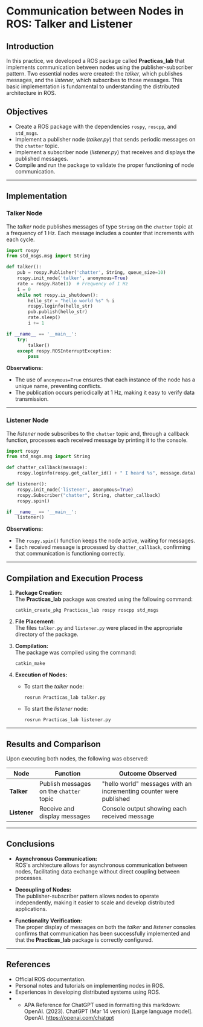 # Communication between Nodes in ROS: Talker and Listener

## Introduction
In this practice, we developed a ROS package called **Practicas_lab** that implements communication between nodes using the publisher-subscriber pattern. Two essential nodes were created: the *talker*, which publishes messages, and the *listener*, which subscribes to those messages. This basic implementation is fundamental to understanding the distributed architecture in ROS.

## Objectives
- Create a ROS package with the dependencies `rospy`, `roscpp`, and `std_msgs`.
- Implement a publisher node (*talker.py*) that sends periodic messages on the `chatter` topic.
- Implement a subscriber node (*listener.py*) that receives and displays the published messages.
- Compile and run the package to validate the proper functioning of node communication.

---

## Implementation

### Talker Node
The *talker* node publishes messages of type `String` on the `chatter` topic at a frequency of 1 Hz. Each message includes a counter that increments with each cycle.

```python
import rospy
from std_msgs.msg import String

def talker():
    pub = rospy.Publisher('chatter', String, queue_size=10)
    rospy.init_node('talker', anonymous=True)
    rate = rospy.Rate(1)  # Frequency of 1 Hz
    i = 0
    while not rospy.is_shutdown():
        hello_str = "hello world %s" % i
        rospy.loginfo(hello_str)
        pub.publish(hello_str)
        rate.sleep()
        i += 1

if __name__ == '__main__':
    try:
        talker()
    except rospy.ROSInterruptException:
        pass
```

**Observations:**
- The use of `anonymous=True` ensures that each instance of the node has a unique name, preventing conflicts.
- The publication occurs periodically at 1 Hz, making it easy to verify data transmission.

---

### Listener Node
The *listener* node subscribes to the `chatter` topic and, through a callback function, processes each received message by printing it to the console.

```python
import rospy
from std_msgs.msg import String

def chatter_callback(message):
    rospy.loginfo(rospy.get_caller_id() + " I heard %s", message.data)

def listener():
    rospy.init_node('listener', anonymous=True)
    rospy.Subscriber("chatter", String, chatter_callback)
    rospy.spin()

if __name__ == '__main__':
    listener()
```

**Observations:**
- The `rospy.spin()` function keeps the node active, waiting for messages.
- Each received message is processed by `chatter_callback`, confirming that communication is functioning correctly.

---

## Compilation and Execution Process

1. **Package Creation:**  
   The **Practicas_lab** package was created using the following command:
   ```
   catkin_create_pkg Practicas_lab rospy roscpp std_msgs
   ```

2. **File Placement:**  
   The files `talker.py` and `listener.py` were placed in the appropriate directory of the package.

3. **Compilation:**  
   The package was compiled using the command:
   ```
   catkin_make
   ```

4. **Execution of Nodes:**  
   - To start the *talker* node:
     ```
     rosrun Practicas_lab talker.py
     ```
   - To start the *listener* node:
     ```
     rosrun Practicas_lab listener.py
     ```

---

## Results and Comparison

Upon executing both nodes, the following was observed:

| Node      | Function                                  | Outcome Observed                                                |
|-----------|-------------------------------------------|-----------------------------------------------------------------|
| **Talker**   | Publish messages on the `chatter` topic   | "hello world" messages with an incrementing counter were published  |
| **Listener** | Receive and display messages              | Console output showing each received message                      |

---

## Conclusions

- **Asynchronous Communication:**  
  ROS's architecture allows for asynchronous communication between nodes, facilitating data exchange without direct coupling between processes.

- **Decoupling of Nodes:**  
  The publisher-subscriber pattern allows nodes to operate independently, making it easier to scale and develop distributed applications.

- **Functionality Verification:**  
  The proper display of messages on both the *talker* and *listener* consoles confirms that communication has been successfully implemented and that the **Practicas_lab** package is correctly configured.

---

## References
- Official ROS documentation.
- Personal notes and tutorials on implementing nodes in ROS.
- Experiences in developing distributed systems using ROS.
- - APA Reference for ChatGPT used in formatting this markdown:
 OpenAI. (2023). ChatGPT (Mar 14 version) [Large language model]. OpenAI. https://openai.com/chatgpt
```
```
